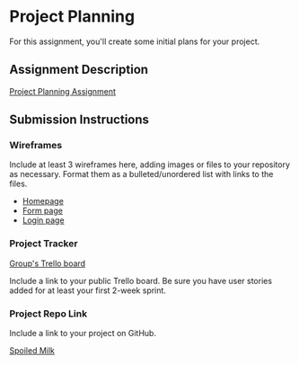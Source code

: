 # Project Planning
For this assignment, you'll create some initial plans for your project.

## Assignment Description
[Project Planning Assignment](https://education.launchcode.org/liftoff/modules/assignments/project-planning)

## Submission Instructions

### Wireframes

Include at least 3 wireframes here, adding images or files to your repository as necessary. Format them as a bulleted/unordered list with links to the files.
- [Homepage](https://github.com/tuongtran23/liftoff-assignments/blob/master/P3-Project_Planning/LandingPage.png)
- [Form page](https://github.com/tuongtran23/liftoff-assignments/blob/master/P3-Project_Planning/FormPage.png)
- [Login page](https://github.com/tuongtran23/liftoff-assignments/blob/master/P3-Project_Planning/LoginPage.png)

### Project Tracker

[Group's Trello board](https://trello.com/b/t6GX0dXP/spoiled-milk)

Include a link to your public Trello board. Be sure you have user stories added for at least your first 2-week sprint.

### Project Repo Link

Include a link to your project on GitHub.

[Spoiled Milk](https://github.com/tuongtran23/onlyYOUcanpreventspoiledmilk)
